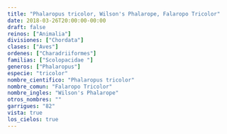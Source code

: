 ```yaml
---
title: "Phalaropus tricolor, Wilson's Phalarope, Falaropo Tricolor"
date: 2018-03-26T20:00:00-00:00
draft: false
reinos: ["Animalia"]
divisiones: ["Chordata"]
clases: ["Aves"]
ordenes: ["Charadriiformes"]
familias: ["Scolopacidae "]
generos: ["Phalaropus"]
especie: "tricolor"
nombre_cientifico: "Phalaropus tricolor"
nombre_comun: "Falaropo Tricolor"
nombre_ingles: "Wilson's Phalarope"
otros_nombres: ""
garrigues: "82"
vista: true
los_cielos: true
---
```


